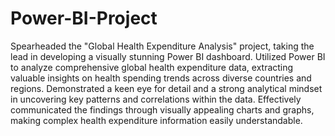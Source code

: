 # Power-BI-Project
Spearheaded the "Global Health Expenditure Analysis" project, taking the lead in developing a visually stunning Power BI dashboard.
Utilized Power BI to analyze comprehensive global health expenditure data, extracting valuable insights on health spending trends across diverse countries and regions.
Demonstrated a keen eye for detail and a strong analytical mindset in uncovering key patterns and correlations within the data.
Effectively communicated the findings through visually appealing charts and graphs, making complex health expenditure information easily understandable.
